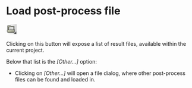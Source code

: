 # Load post-process file

![](img/post_open.png)

Clicking on this button will expose a list of result files, available within the current project.  

Below that list is the *[Other...]* option:

 - Clicking on *[Other...]* will open a file dialog, where other post-process files can be found and loaded in.
